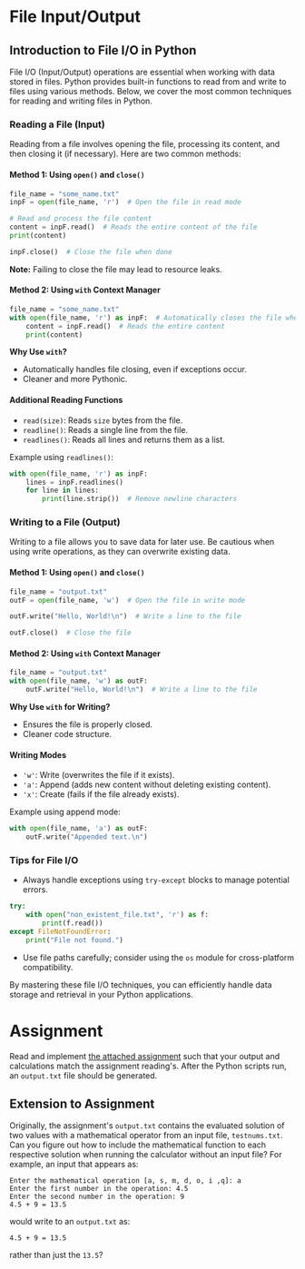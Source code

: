 # File Input/Output

## Introduction to File I/O in Python
File I/O (Input/Output) operations are essential when working with data stored in files. Python provides built-in functions to read from and write to files using various methods. Below, we cover the most common techniques for reading and writing files in Python.

### Reading a File (Input)
Reading from a file involves opening the file, processing its content, and then closing it (if necessary). Here are two common methods:

#### **Method 1: Using `open()` and `close()`**
```python
file_name = "some_name.txt"
inpF = open(file_name, 'r')  # Open the file in read mode

# Read and process the file content
content = inpF.read()  # Reads the entire content of the file
print(content)

inpF.close()  # Close the file when done
```
**Note:** Failing to close the file may lead to resource leaks.

#### **Method 2: Using `with` Context Manager**
```python
file_name = "some_name.txt"
with open(file_name, 'r') as inpF:  # Automatically closes the file when done
    content = inpF.read()  # Reads the entire content
    print(content)
```
**Why Use `with`?**
- Automatically handles file closing, even if exceptions occur.
- Cleaner and more Pythonic.

#### Additional Reading Functions
- `read(size)`: Reads `size` bytes from the file.
- `readline()`: Reads a single line from the file.
- `readlines()`: Reads all lines and returns them as a list.

Example using `readlines()`:
```python
with open(file_name, 'r') as inpF:
    lines = inpF.readlines()
    for line in lines:
        print(line.strip())  # Remove newline characters
```

### Writing to a File (Output)
Writing to a file allows you to save data for later use. Be cautious when using write operations, as they can overwrite existing data.

#### **Method 1: Using `open()` and `close()`**
```python
file_name = "output.txt"
outF = open(file_name, 'w')  # Open the file in write mode

outF.write("Hello, World!\n")  # Write a line to the file

outF.close()  # Close the file
```

#### **Method 2: Using `with` Context Manager**
```python
file_name = "output.txt"
with open(file_name, 'w') as outF:
    outF.write("Hello, World!\n")  # Write a line to the file
```
**Why Use `with` for Writing?**
- Ensures the file is properly closed.
- Cleaner code structure.

#### Writing Modes
- `'w'`: Write (overwrites the file if it exists).
- `'a'`: Append (adds new content without deleting existing content).
- `'x'`: Create (fails if the file already exists).

Example using append mode:
```python
with open(file_name, 'a') as outF:
    outF.write("Appended text.\n")
```

### Tips for File I/O
- Always handle exceptions using `try-except` blocks to manage potential errors.
```python
try:
    with open("non_existent_file.txt", 'r') as f:
        print(f.read())
except FileNotFoundError:
    print("File not found.")
```
- Use file paths carefully; consider using the `os` module for cross-platform compatibility.

By mastering these file I/O techniques, you can efficiently handle data storage and retrieval in your Python applications.

# Assignment
Read and implement [the attached assignment](https://github.com/kastle-lab/kastle-drawbridge/blob/master/foundation/supplementary-material/assignments/cs1160-lab06.pdf) such that your output and calculations match the assignment reading's. After the Python scripts run, an `output.txt` file should be generated.

## Extension to Assignment
Originally, the assignment's `output.txt` contains the evaluated solution of two values with a mathematical operator from an input file, `testnums.txt`.  Can you figure out how to include the mathematical function to each respective solution when running the calculator without an input file?
For example, an input that appears as:
```
Enter the mathematical operation [a, s, m, d, o, i ,q]: a
Enter the first number in the operation: 4.5
Enter the second number in the operation: 9
4.5 + 9 = 13.5
```
would write to an `output.txt` as:
```
4.5 + 9 = 13.5
```
rather than just the `13.5`?

